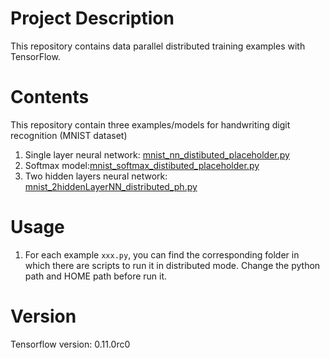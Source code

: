# Project Description
This repository contains data parallel distributed training examples with TensorFlow.  

# Contents
This repository contain three examples/models for handwriting digit recognition (MNIST dataset)
1. Single layer neural network: [mnist_nn_distibuted_placeholder.py](https://github.com/kzhang28/tensorflow_example/blob/master/mnist_nn_distibuted_placeholder.py)
2. Softmax model:[mnist_softmax_distibuted_placeholder.py](https://github.com/kzhang28/tensorflow_example/blob/master/mnist_softmax_distibuted_placeholder.py)
3. Two hidden layers neural network: [mnist_2hiddenLayerNN_distributed_ph.py](https://github.com/kzhang28/tensorflow_example/blob/master/mnist_2hiddenLayerNN_distributed_ph.py)

# Usage
1. For each example `xxx.py`,
you can find the corresponding folder 
in which there are scripts to run it in distributed mode. Change the python path and HOME path before run it.

# Version
Tensorflow version: 0.11.0rc0
